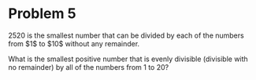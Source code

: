 # Problem 5

<p>2520 is the smallest number that can be divided by each of the numbers from $1$ to $10$ without any remainder.</p>
<p>What is the smallest positive number that is evenly divisible (divisible with no remainder) by all of the numbers from 1 to 20?</p>